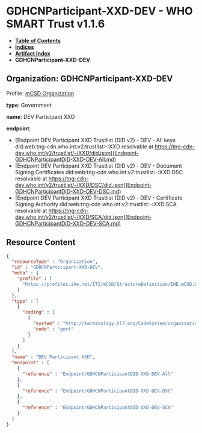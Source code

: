 # GDHCNParticipant-XXD-DEV - WHO SMART Trust v1.1.6

* [**Table of Contents**](toc.md)
* [**Indices**](indices.md)
* [**Artifact Index**](artifacts.md)
* **GDHCNParticipant-XXD-DEV**

## Organization: GDHCNParticipant-XXD-DEV

Profile: [mCSD Organization](https://profiles.ihe.net/ITI/mCSD/4.0.0/StructureDefinition-IHE.mCSD.Organization.html)

**type**: Government

**name**: DEV Participant XXD

**endpoint**: 

* [Endpoint DEV Participant XXD Trustlist (DID v2) - DEV - All keys did:web:tng-cdn.who.int:v2:trustlist:-:XXD resolvable at https://tng-cdn-dev.who.int/v2/trustlist/-/XXD/did.json](Endpoint-GDHCNParticipantDID-XXD-DEV-All.md)
* [Endpoint DEV Participant XXD Trustlist (DID v2) - DEV - Document Signing Certificates did:web:tng-cdn.who.int:v2:trustlist:-:XXD:DSC resolvable at https://tng-cdn-dev.who.int/v2/trustlist/-/XXD/DSC/did.json](Endpoint-GDHCNParticipantDID-XXD-DEV-DSC.md)
* [Endpoint DEV Participant XXD Trustlist (DID v2) - DEV - Certificate Signing Authority did:web:tng-cdn.who.int:v2:trustlist:-:XXD:SCA resolvable at https://tng-cdn-dev.who.int/v2/trustlist/-/XXD/SCA/did.json](Endpoint-GDHCNParticipantDID-XXD-DEV-SCA.md)



## Resource Content

```json
{
  "resourceType" : "Organization",
  "id" : "GDHCNParticipant-XXD-DEV",
  "meta" : {
    "profile" : [
      "https://profiles.ihe.net/ITI/mCSD/StructureDefinition/IHE.mCSD.Organization"
    ]
  },
  "type" : [
    {
      "coding" : [
        {
          "system" : "http://terminology.hl7.org/CodeSystem/organization-type",
          "code" : "govt"
        }
      ]
    }
  ],
  "name" : "DEV Participant XXD",
  "endpoint" : [
    {
      "reference" : "Endpoint/GDHCNParticipantDID-XXD-DEV-All"
    },
    {
      "reference" : "Endpoint/GDHCNParticipantDID-XXD-DEV-DSC"
    },
    {
      "reference" : "Endpoint/GDHCNParticipantDID-XXD-DEV-SCA"
    }
  ]
}

```
